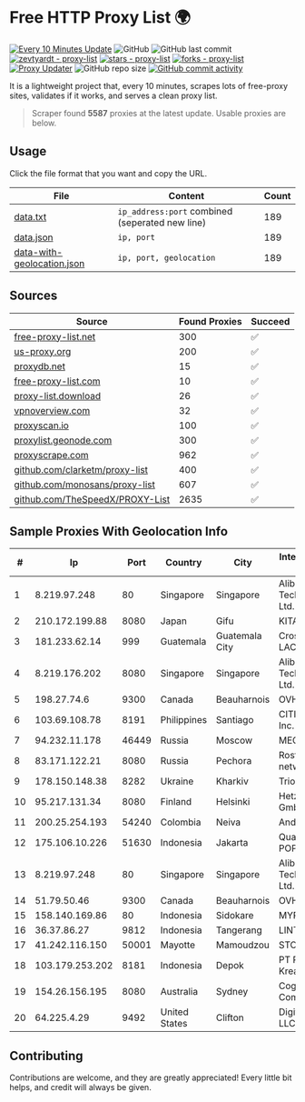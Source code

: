 
# Free HTTP Proxy List 🌍

[![Every 10 Minutes Update](https://github.com/mertguvencli/http-proxy-list/actions/workflows/main.yml/badge.svg?branch=main)](https://github.com/mertguvencli/http-proxy-list/actions/workflows/main.yml)
![GitHub](https://img.shields.io/github/license/mertguvencli/http-proxy-list)
![GitHub last commit](https://img.shields.io/github/last-commit/mertguvencli/http-proxy-list)
[![zevtyardt - proxy-list](https://img.shields.io/static/v1?label=zevtyardt&message=proxy-list&color=blue&logo=github)](https://github.com/zevtyardt/proxy-list "Go to GitHub repo")
[![stars - proxy-list](https://img.shields.io/github/stars/zevtyardt/proxy-list?style=social)](https://github.com/zevtyardt/proxy-list)
[![forks - proxy-list](https://img.shields.io/github/forks/zevtyardt/proxy-list?style=social)](https://github.com/zevtyardt/proxy-list)
[![Proxy Updater](https://github.com/zevtyardt/proxy-list/workflows/Proxy%20Updater/badge.svg)](https://github.com/zevtyardt/proxy-list/actions?query=workflow:"Proxy+Updater")
![GitHub repo size](https://img.shields.io/github/repo-size/zevtyardt/proxy-list)
[![GitHub commit activity](https://img.shields.io/github/commit-activity/m/zevtyardt/proxy-list?logo=commits)](https://github.com/zevtyardt/proxy-list/commits/main)

It is a lightweight project that, every 10 minutes, scrapes lots of free-proxy sites, validates if it works, and serves a clean proxy list.

> Scraper found **5587** proxies at the latest update. Usable proxies are below.

## Usage

Click the file format that you want and copy the URL.

|File|Content|Count|
|----|-------|-----|
|[data.txt](https://raw.githubusercontent.com/mertguvencli/http-proxy-list/main/proxy-list/data.txt)|`ip_address:port` combined (seperated new line)|189|
|[data.json](https://raw.githubusercontent.com/mertguvencli/http-proxy-list/main/proxy-list/data.json)|`ip, port`|189|
|[data-with-geolocation.json](https://raw.githubusercontent.com/mertguvencli/http-proxy-list/main/proxy-list/data-with-geolocation.json)|`ip, port, geolocation`|189|

## Sources

|Source|Found Proxies|Succeed|
|------|-------------|-------|
|[free-proxy-list.net](https://free-proxy-list.net)|300|✅|
|[us-proxy.org](https://www.us-proxy.org)|200|✅|
|[proxydb.net](http://proxydb.net)|15|✅|
|[free-proxy-list.com](https://free-proxy-list.com/?page=&port=&type%5B%5D=http&type%5B%5D=https&up_time=0&search=Search)|10|✅|
|[proxy-list.download](https://www.proxy-list.download/HTTP)|26|✅|
|[vpnoverview.com](https://vpnoverview.com/privacy/anonymous-browsing/free-proxy-servers)|32|✅|
|[proxyscan.io](https://www.proxyscan.io)|100|✅|
|[proxylist.geonode.com](https://proxylist.geonode.com/api/proxy-list?limit=300&page=1&sort_by=lastChecked&sort_type=desc&protocols=http,https)|300|✅|
|[proxyscrape.com](https://api.proxyscrape.com/v2/?request=displayproxies&protocol=http&timeout=10000&country=all&ssl=all&anonymity=all)|962|✅|
|[github.com/clarketm/proxy-list](https://raw.githubusercontent.com/clarketm/proxy-list/master/proxy-list-raw.txt)|400|✅|
|[github.com/monosans/proxy-list](https://raw.githubusercontent.com/monosans/proxy-list/main/proxies/http.txt)|607|✅|
|[github.com/TheSpeedX/PROXY-List](https://raw.githubusercontent.com/TheSpeedX/PROXY-List/master/http.txt)|2635|✅|


## Sample Proxies With Geolocation Info

|#|Ip|Port|Country|City|Internet Service Provider|
|-|--|----|-------|----|-------------------------|
|1|8.219.97.248|80|Singapore|Singapore|Alibaba (US) Technology Co., Ltd.|
|2|210.172.199.88|8080|Japan|Gifu|KITAGATA|
|3|181.233.62.14|999|Guatemala|Guatemala City|Cross Connect LAC|
|4|8.219.176.202|8080|Singapore|Singapore|Alibaba (US) Technology Co., Ltd.|
|5|198.27.74.6|9300|Canada|Beauharnois|OVH SAS|
|6|103.69.108.78|8191|Philippines|Santiago|CITI Cableworld Inc.|
|7|94.232.11.178|46449|Russia|Moscow|MEGAFON-AS|
|8|83.171.122.21|8080|Russia|Pechora|Rostelecom networks|
|9|178.150.148.38|8282|Ukraine|Kharkiv|Triolan|
|10|95.217.131.34|8080|Finland|Helsinki|Hetzner Online GmbH|
|11|200.25.254.193|54240|Colombia|Neiva|Andinet ON Line|
|12|175.106.10.226|51630|Indonesia|Jakarta|Quantum Dist POP GC|
|13|8.219.97.248|80|Singapore|Singapore|Alibaba (US) Technology Co., Ltd.|
|14|51.79.50.46|9300|Canada|Beauharnois|OVH SAS|
|15|158.140.169.86|80|Indonesia|Sidokare|MYREPUBLIC|
|16|36.37.86.27|9812|Indonesia|Tangerang|LINTASARTA|
|17|41.242.116.150|50001|Mayotte|Mamoudzou|STOI-block1|
|18|103.179.253.202|8181|Indonesia|Depok|PT Pusaka Kreasi Mandiri|
|19|154.26.156.195|8080|Australia|Sydney|Cogent Communications|
|20|64.225.4.29|9492|United States|Clifton|DigitalOcean, LLC|



## Contributing

Contributions are welcome, and they are greatly appreciated! Every
little bit helps, and credit will always be given.

